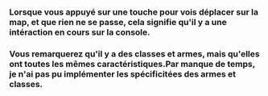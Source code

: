 ### Lorsque vous appuyé sur une touche pour vois déplacer sur la map, et que rien ne se passe, cela signifie qu'il y a une intéraction en cours sur la console.

### Vous remarquerez qu'il y a des classes et armes, mais qu'elles ont toutes les mêmes caractéristiques.Par manque de temps, je n'ai pas pu implémenter les spécificitées des armes et classes.
